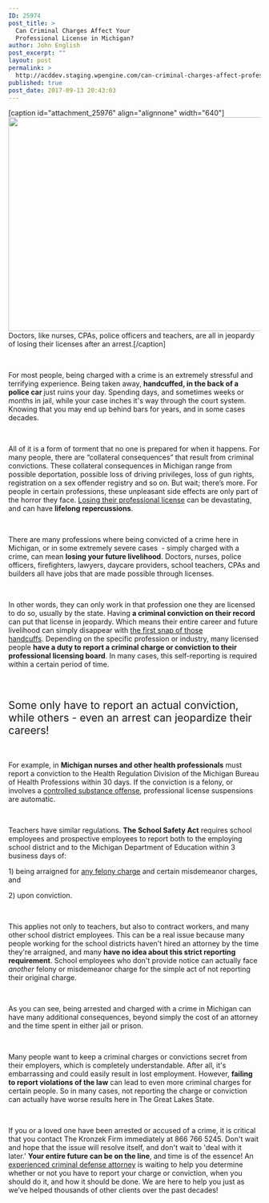 ```yaml
---
ID: 25974
post_title: >
  Can Criminal Charges Affect Your
  Professional License in Michigan?
author: John English
post_excerpt: ""
layout: post
permalink: >
  http://acddev.staging.wpengine.com/can-criminal-charges-affect-professional-license-michigan.html
published: true
post_date: 2017-09-13 20:43:03
---
```

[caption id="attachment_25976" align="alignnone" width="640"]<img class="size-large wp-image-25976" src="http://acddev.staging.wpengine.com/wp-content/uploads/2017/09/canstockphoto3916888-1024x683.jpg" alt="" width="640" height="427" /> Doctors, like nurses, CPAs, police officers and teachers, are all in jeopardy of losing their licenses after an arrest.[/caption]

&nbsp;

<span style="font-weight: 400;">For most people, being charged with a crime is an extremely stressful and terrifying experience. Being taken away, </span><b>handcuffed, in the back of a police car </b><span style="font-weight: 400;">just ruins your day. Spending days, and sometimes weeks or months in jail, while your case inches it's way through the court system. Knowing that you may end up behind bars for years, and in some cases decades. </span>

&nbsp;

<span style="font-weight: 400;">All of it is a form of torment that no one is prepared for when it happens. For many people, there are “collateral consequences” that result from criminal convictions. These collateral consequences in Michigan range from possible deportation, possible loss of driving privileges, loss of gun rights, registration on a sex offender registry and so on. But wait; there’s more. For people in certain professions, these unpleasant side effects are only part of the horror they face. </span><a href="https://acddev.staging.wpengine.com/professional-reporting.html"><span style="font-weight: 400;">Losing their professional license</span></a><span style="font-weight: 400;"> can be devastating, and can have </span><b>lifelong repercussions</b><span style="font-weight: 400;">.</span>

&nbsp;

<span style="font-weight: 400;">There are many professions where being convicted of a crime here in Michigan, or in some extremely severe cases  - simply charged with a crime, can mean </span><b>losing your future livelihood</b><span style="font-weight: 400;">. Doctors, nurses, police officers, firefighters, lawyers, daycare providers, school teachers, CPAs and builders all have jobs that are made possible through licenses. </span>

&nbsp;

<span style="font-weight: 400;">In other words, they can only work in that profession one they are licensed to do so, usually by the state. Having </span><b>a criminal conviction on their record</b><span style="font-weight: 400;"> can put that license in jeopardy. Which means their entire career and future livelihood can simply disappear with </span><a href="https://acddev.staging.wpengine.com/pre-arrest-help-from-us.html"><span style="font-weight: 400;">the first snap of those handcuffs</span></a><span style="font-weight: 400;">. </span><span style="font-weight: 400;">Depending on the specific profession or industry, many licensed people </span><b>have a duty to report a criminal charge or conviction to their professional licensing board</b><span style="font-weight: 400;">. In many cases, this self-reporting is required within a certain period of time. </span>

&nbsp;
<h2><span style="font-weight: 400;">Some only have to report an actual conviction, while others - even an arrest can jeopardize their careers!</span></h2>
&nbsp;

<span style="font-weight: 400;">For example, in </span><b>Michigan nurses and other health professionals</b><span style="font-weight: 400;"> must report a conviction to the Health Regulation Division of the Michigan Bureau of Health Professions within 30 days. If the conviction is a felony, or involves a </span><a href="https://acddev.staging.wpengine.com/drug-charges.html"><span style="font-weight: 400;">controlled substance offense</span></a><span style="font-weight: 400;">, professional license suspensions are automatic.</span>

&nbsp;

<span style="font-weight: 400;">Teachers have similar regulations. </span><b>The School Safety Act</b><span style="font-weight: 400;"> requires school employees and prospective employees to report both to the employing school district and to the Michigan Department of Education within 3 business days of: </span>

<span style="font-weight: 400;">1) being arraigned for </span><a href="https://acddev.staging.wpengine.com/felony-information.html"><span style="font-weight: 400;">any felony charge</span></a><span style="font-weight: 400;"> and certain misdemeanor charges, and </span>

<span style="font-weight: 400;">2) upon conviction. </span>

&nbsp;

<span style="font-weight: 400;">This applies not only to teachers, but also to contract workers, and many other school district employees. This can be a real issue because many people working for the school districts haven't hired an attorney by the time they're arraigned, and many </span><b>have no idea about this strict reporting requirement</b><span style="font-weight: 400;">. School employees who don't provide notice can actually face </span><i><span style="font-weight: 400;">another</span></i><span style="font-weight: 400;"> felony or misdemeanor charge for the simple act of not reporting their original charge.</span>

&nbsp;

<span style="font-weight: 400;">As you can see, being arrested and charged with a crime in Michigan can have many additional consequences, beyond simply the cost of an attorney and the time spent in either jail or prison. </span>

&nbsp;

<span style="font-weight: 400;">Many people want to keep a criminal charges or convictions secret from their employers, which is completely understandable. After all, it's embarrassing and could easily result in lost employment. However, </span><b>failing to report violations of the law</b><span style="font-weight: 400;"> can lead to even more criminal charges for certain people. So in many cases, not reporting the charge or conviction can actually have worse results here in The Great Lakes State.</span>

&nbsp;

<span style="font-weight: 400;">If you or a loved one have been arrested or accused of a crime, it is critical that you contact The Kronzek Firm immediately at 866 766 5245. Don't wait and hope that the issue will resolve itself, and don't wait to 'deal with it later.' </span><b>Your entire future can be on the line</b><span style="font-weight: 400;">, and time is of the essence! An </span><a href="https://acddev.staging.wpengine.com/trial-attorneys.html"><span style="font-weight: 400;">experienced criminal defense attorney</span></a><span style="font-weight: 400;"> is waiting to help you determine whether or not you have to report your charge or conviction, when you should do it, and how it should be done. We are here to help you just as we’ve helped thousands of other clients over the past decades!</span>

&nbsp;
